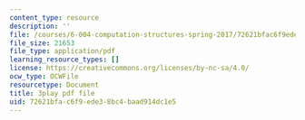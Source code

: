 ```yaml
---
content_type: resource
description: ''
file: /courses/6-004-computation-structures-spring-2017/72621bfac6f9ede38bc4baad914dc1e5_e8eEyYmLx98.pdf
file_size: 21653
file_type: application/pdf
learning_resource_types: []
license: https://creativecommons.org/licenses/by-nc-sa/4.0/
ocw_type: OCWFile
resourcetype: Document
title: 3play pdf file
uid: 72621bfa-c6f9-ede3-8bc4-baad914dc1e5
---
```

